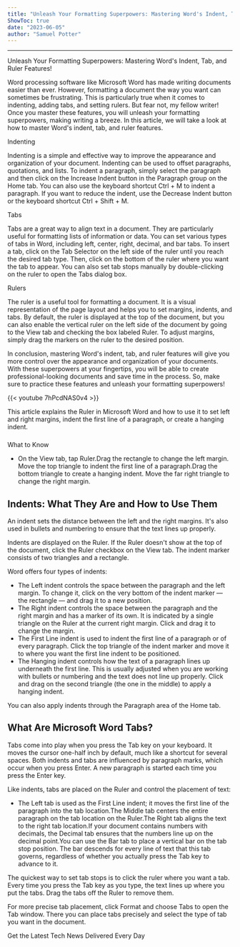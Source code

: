 ```yaml
---
title: "Unleash Your Formatting Superpowers: Mastering Word's Indent, Tab, and Ruler Features!"
ShowToc: true 
date: "2023-06-05"
author: "Samuel Potter"
---
```

*****
Unleash Your Formatting Superpowers: Mastering Word's Indent, Tab, and Ruler Features!

Word processing software like Microsoft Word has made writing documents easier than ever. However, formatting a document the way you want can sometimes be frustrating. This is particularly true when it comes to indenting, adding tabs, and setting rulers. But fear not, my fellow writer! Once you master these features, you will unleash your formatting superpowers, making writing a breeze. In this article, we will take a look at how to master Word's indent, tab, and ruler features.

Indenting

Indenting is a simple and effective way to improve the appearance and organization of your document. Indenting can be used to offset paragraphs, quotations, and lists. To indent a paragraph, simply select the paragraph and then click on the Increase Indent button in the Paragraph group on the Home tab. You can also use the keyboard shortcut Ctrl + M to indent a paragraph. If you want to reduce the indent, use the Decrease Indent button or the keyboard shortcut Ctrl + Shift + M.

Tabs

Tabs are a great way to align text in a document. They are particularly useful for formatting lists of information or data. You can set various types of tabs in Word, including left, center, right, decimal, and bar tabs. To insert a tab, click on the Tab Selector on the left side of the ruler until you reach the desired tab type. Then, click on the bottom of the ruler where you want the tab to appear. You can also set tab stops manually by double-clicking on the ruler to open the Tabs dialog box.

Rulers

The ruler is a useful tool for formatting a document. It is a visual representation of the page layout and helps you to set margins, indents, and tabs. By default, the ruler is displayed at the top of the document, but you can also enable the vertical ruler on the left side of the document by going to the View tab and checking the box labeled Ruler. To adjust margins, simply drag the markers on the ruler to the desired position.

In conclusion, mastering Word's indent, tab, and ruler features will give you more control over the appearance and organization of your documents. With these superpowers at your fingertips, you will be able to create professional-looking documents and save time in the process. So, make sure to practice these features and unleash your formatting superpowers!

{{< youtube 7hPcdNAS0v4 >}} 




This article explains the Ruler in Microsoft Word and how to use it to set left and right margins, indent the first line of a paragraph, or create a hanging indent.

 
### 
What to Know
 
- On the View tab, tap Ruler.Drag the rectangle to change the left margin. Move the top triangle to indent the first line of a paragraph.Drag the bottom triangle to create a hanging indent. Move the far right triangle to change the right margin.

 
##   Indents: What They Are and How to Use Them  
 

An indent sets the distance between the left and the right margins. It's also used in bullets and numbering to ensure that the text lines up properly.

 

Indents are displayed on the Ruler. If the Ruler doesn't show at the top of the document, click the Ruler checkbox on the View tab. The indent marker consists of two triangles and a rectangle. 

 

Word offers four types of indents:

 
- The Left indent controls the space between the paragraph and the left margin. To change it, click on the very bottom of the indent marker — the rectangle — and drag it to a new position.
 - The Right indent controls the space between the paragraph and the right margin and has a marker of its own. It is indicated by a single triangle on the Ruler at the current right margin. Click and drag it to change the margin.
 - The First Line indent is used to indent the first line of a paragraph or of every paragraph. Click the top triangle of the indent marker and move it to where you want the first line indent to be positioned.
 - The Hanging indent controls how the text of a paragraph lines up underneath the first line. This is usually adjusted when you are working with bullets or numbering and the text does not line up properly. Click and drag on the second triangle (the one in the middle) to apply a hanging indent.

 

You can also apply indents through the Paragraph area of the Home tab.

 
##   What Are Microsoft Word Tabs?  
 

Tabs come into play when you press the Tab key on your keyboard. It moves the cursor one-half inch by default, much like a shortcut for several spaces. Both indents and tabs are influenced by paragraph marks, which occur when you press Enter. A new paragraph is started each time you press the Enter key.

 

Like indents, tabs are placed on the Ruler and control the placement of text:

 
- The Left tab is used as the First Line indent; it moves the first line of the paragraph into the tab location.The Middle tab centers the entire paragraph on the tab location on the Ruler.The Right tab aligns the text to the right tab location.If your document contains numbers with decimals, the Decimal tab ensures that the numbers line up on the decimal point.You can use the Bar tab to place a vertical bar on the tab stop position. The bar descends for every line of text that this tab governs, regardless of whether you actually press the Tab key to advance to it.

 

The quickest way to set tab stops is to click the ruler where you want a tab. Every time you press the Tab key as you type, the text lines up where you put the tabs. Drag the tabs off the Ruler to remove them.

 

For more precise tab placement, click Format and choose Tabs to open the Tab window. There you can place tabs precisely and select the type of tab you want in the document. 

 

Get the Latest Tech News Delivered Every Day




